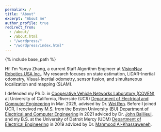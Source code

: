 ```yaml
---
permalink: /
title: "About"
excerpt: "About me"
author_profile: true
redirect_from: 
  - /about/
  - /about.html
  - "/wordpress/"
  - "/wordpress/index.html"
---
```


{% include base_path %}

Hi! I’m Yanyu Zhang, a current Staff Algorithm Engineer at [VisionNav Robotics USA Inc.](https://www.visionnav.com/). My research focuses on state estimation, LiDAR-Inertial odometry, Visual-Inertial odometry, sensor fusion, and simultaneous localization and mapping (SLAM). 

I defended my Ph.D. in [Cooperative Vehicle Networks Laboratory (COVEN)](https://coven.engr.ucr.edu/) at University of California, Riverside (UCR) [Department of Electrical and Computer Engineering](https://www.ece.ucr.edu/) in Mar. 2025, advised by Dr. [Wei Ren](https://intra.ece.ucr.edu/~ren/). Before I joined UCR, I received my M.S. from the Boston University (BU) [Department of Electrical and Computer Engineering](https://www.bu.edu/eng/academics/departments-and-divisions/electrical-and-computer-engineering/) in 2021 adviced by Dr. [John Baillieul](https://people.bu.edu/johnb/), and my B.S. at the University of Detroit Mercy (UDM) [Department of Electrical Engineering](https://www.udmercy.edu/index.php) in 2019 adviced by Dr. [Mahmood Al-Khassaweneh](https://ieeexplore.ieee.org/author/38272635600).
